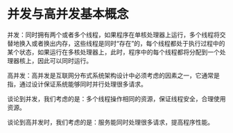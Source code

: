 # 并发与高并发基本概念

并发：同时拥有两个或者多个线程，如果程序在单核处理器上运行，多个线程将交替地换入或者换出内存，这些线程是同时“存在”的，每个线程都处于执行过程中的某个状态，如果运行在多核处理器上，此时，程序中的每个线程都将分配到一个处理器核上，因此可以同时运行。

高并发：高并发是互联网分布式系统架构设计中必须考虑的因素之一，它通常是指，通过设计保证系统能够同时并行处理很多请求。

谈论到并发，我们考虑的是：多个线程操作相同的资源，保证线程安全，合理使用资源。

谈论到高并发时，我们考虑的是：服务能同时处理很多请求，提高程序性能。